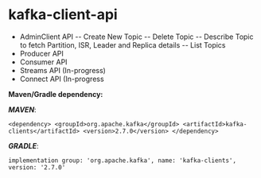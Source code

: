 # kafka-client-api

- AdminClient API
  -- Create New Topic
  -- Delete Topic
  -- Describe Topic to fetch Partition, ISR, Leader and Replica details
  -- List Topics
- Producer API
- Consumer API
- Streams API (In-progress)
- Connect API (In-progress

**Maven/Gradle dependency:**

**_MAVEN_**:

`
<dependency>
    <groupId>org.apache.kafka</groupId>
    <artifactId>kafka-clients</artifactId>
    <version>2.7.0</version>
</dependency>
`


**_GRADLE_**:

`implementation group: 'org.apache.kafka', name: 'kafka-clients', version: '2.7.0'`

